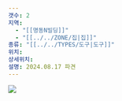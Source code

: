 ```yaml
---
갯수: 2
지역:
  - "[[명동N빌딩]]"
  - "[[../../ZONE/집|집]]"
종류: "[[../../TYPES/도구|도구]]"
위치: 
상세위치: 
설명: 2024.08.17 파견
---
```

![](http://192.168.50.22/devices/240817_IMG_0102.jpg)